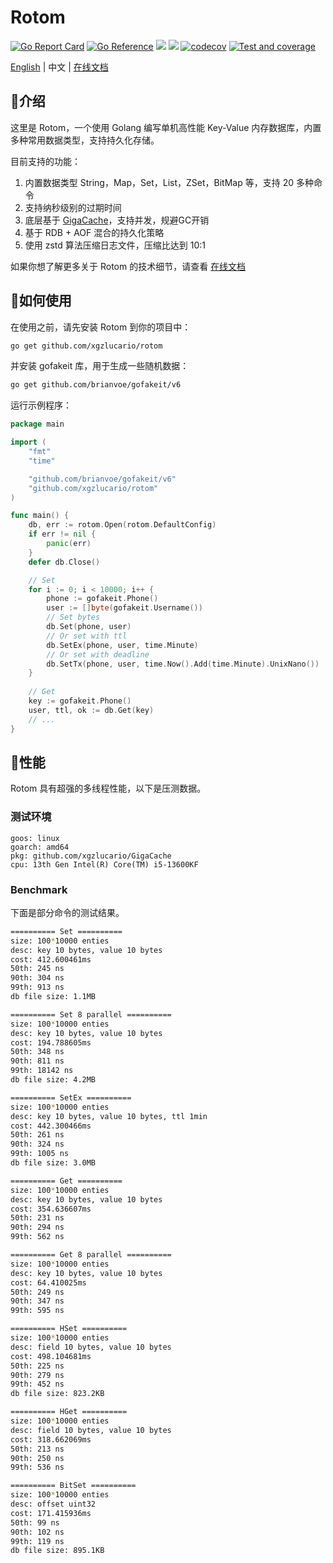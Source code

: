 # Rotom

[![Go Report Card](https://goreportcard.com/badge/github.com/xgzlucario/rotom)](https://goreportcard.com/report/github.com/xgzlucario/rotom) [![Go Reference](https://pkg.go.dev/badge/github.com/xgzlucario/rotom.svg)](https://pkg.go.dev/github.com/xgzlucario/rotom) ![](https://img.shields.io/badge/go-1.21.0-orange.svg) ![](https://img.shields.io/github/languages/code-size/xgzlucario/rotom.svg) [![codecov](https://codecov.io/gh/xgzlucario/rotom/graph/badge.svg?token=2V0HJ4KO3E)](https://codecov.io/gh/xgzlucario/rotom) [![Test and coverage](https://github.com/xgzlucario/rotom/actions/workflows/rotom.yml/badge.svg)](https://github.com/xgzlucario/rotom/actions/workflows/rotom.yml)

[English](README.md) | 中文 | [在线文档](https://www.yuque.com/1ucario/devdoc/ntyyeekkxu8apngd?singleDoc)

## 📃介绍

这里是 Rotom，一个使用 Golang 编写单机高性能 Key-Value 内存数据库，内置多种常用数据类型，支持持久化存储。

目前支持的功能：

1. 内置数据类型 String，Map，Set，List，ZSet，BitMap 等，支持 20 多种命令
2. 支持纳秒级别的过期时间
3. 底层基于 [GigaCache](https://github.com/xgzlucario/GigaCache)，支持并发，规避GC开销
4. 基于 RDB + AOF 混合的持久化策略
5. 使用 zstd 算法压缩日志文件，压缩比达到 10:1

如果你想了解更多关于 Rotom 的技术细节，请查看 [在线文档](https://www.yuque.com/1ucario/devdoc/ntyyeekkxu8apngd?singleDoc)

## 🚚如何使用

在使用之前，请先安装 Rotom 到你的项目中：
```bash
go get github.com/xgzlucario/rotom
```
并安装 gofakeit 库，用于生成一些随机数据：
```bash
go get github.com/brianvoe/gofakeit/v6
```
运行示例程序：
```go
package main

import (
	"fmt"
	"time"

	"github.com/brianvoe/gofakeit/v6"
	"github.com/xgzlucario/rotom"
)

func main() {
	db, err := rotom.Open(rotom.DefaultConfig)
	if err != nil {
		panic(err)
	}
	defer db.Close()

	// Set
	for i := 0; i < 10000; i++ {
		phone := gofakeit.Phone()
        user := []byte(gofakeit.Username())
		// Set bytes
		db.Set(phone, user)
		// Or set with ttl
		db.SetEx(phone, user, time.Minute)
		// Or set with deadline
		db.SetTx(phone, user, time.Now().Add(time.Minute).UnixNano())
	}
    
	// Get
	key := gofakeit.Phone()
	user, ttl, ok := db.Get(key)
	// ...
}
```
## 🚀性能

Rotom 具有超强的多线程性能，以下是压测数据。

### 测试环境

```
goos: linux
goarch: amd64
pkg: github.com/xgzlucario/GigaCache
cpu: 13th Gen Intel(R) Core(TM) i5-13600KF
```

### Benchmark

下面是部分命令的测试结果。

```bash
========== Set ==========
size: 100*10000 enties
desc: key 10 bytes, value 10 bytes
cost: 412.600461ms
50th: 245 ns
90th: 304 ns
99th: 913 ns
db file size: 1.1MB

========== Set 8 parallel ==========
size: 100*10000 enties
desc: key 10 bytes, value 10 bytes
cost: 194.788605ms
50th: 348 ns
90th: 811 ns
99th: 18142 ns
db file size: 4.2MB

========== SetEx ==========
size: 100*10000 enties
desc: key 10 bytes, value 10 bytes, ttl 1min
cost: 442.300466ms
50th: 261 ns
90th: 324 ns
99th: 1005 ns
db file size: 3.0MB

========== Get ==========
size: 100*10000 enties
desc: key 10 bytes, value 10 bytes
cost: 354.636607ms
50th: 231 ns
90th: 294 ns
99th: 562 ns

========== Get 8 parallel ==========
size: 100*10000 enties
desc: key 10 bytes, value 10 bytes
cost: 64.410025ms
50th: 249 ns
90th: 347 ns
99th: 595 ns

========== HSet ==========
size: 100*10000 enties
desc: field 10 bytes, value 10 bytes
cost: 498.104681ms
50th: 225 ns
90th: 279 ns
99th: 452 ns
db file size: 823.2KB

========== HGet ==========
size: 100*10000 enties
desc: field 10 bytes, value 10 bytes
cost: 318.662069ms
50th: 213 ns
90th: 250 ns
99th: 536 ns

========== BitSet ==========
size: 100*10000 enties
desc: offset uint32
cost: 171.415936ms
50th: 99 ns
90th: 102 ns
99th: 119 ns
db file size: 895.1KB
```

